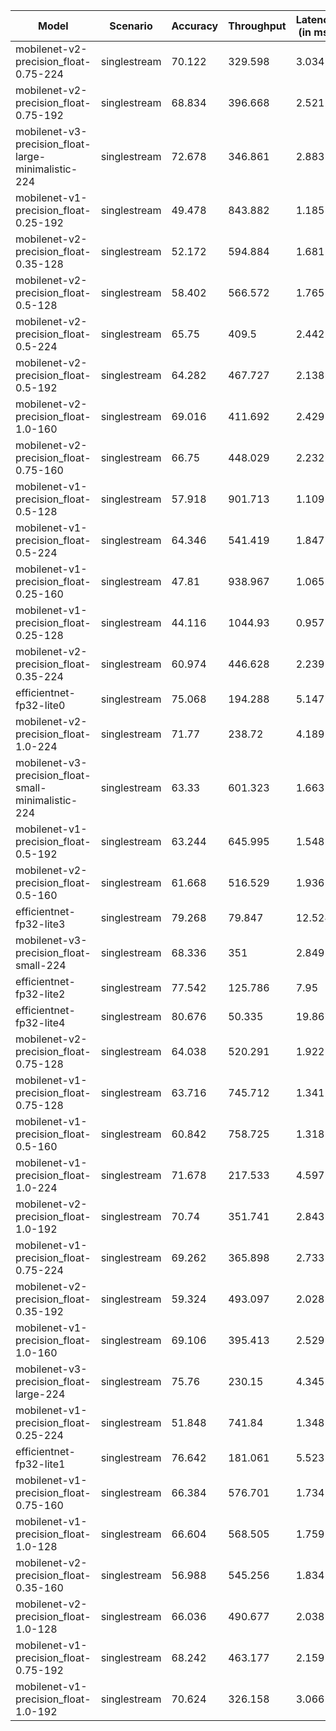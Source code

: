 | Model                                               | Scenario     |   Accuracy |   Throughput |   Latency (in ms) |
|-----------------------------------------------------|--------------|------------|--------------|-------------------|
| mobilenet-v2-precision_float-0.75-224               | singlestream |     70.122 |      329.598 |             3.034 |
| mobilenet-v2-precision_float-0.75-192               | singlestream |     68.834 |      396.668 |             2.521 |
| mobilenet-v3-precision_float-large-minimalistic-224 | singlestream |     72.678 |      346.861 |             2.883 |
| mobilenet-v1-precision_float-0.25-192               | singlestream |     49.478 |      843.882 |             1.185 |
| mobilenet-v2-precision_float-0.35-128               | singlestream |     52.172 |      594.884 |             1.681 |
| mobilenet-v2-precision_float-0.5-128                | singlestream |     58.402 |      566.572 |             1.765 |
| mobilenet-v2-precision_float-0.5-224                | singlestream |     65.75  |      409.5   |             2.442 |
| mobilenet-v2-precision_float-0.5-192                | singlestream |     64.282 |      467.727 |             2.138 |
| mobilenet-v2-precision_float-1.0-160                | singlestream |     69.016 |      411.692 |             2.429 |
| mobilenet-v2-precision_float-0.75-160               | singlestream |     66.75  |      448.029 |             2.232 |
| mobilenet-v1-precision_float-0.5-128                | singlestream |     57.918 |      901.713 |             1.109 |
| mobilenet-v1-precision_float-0.5-224                | singlestream |     64.346 |      541.419 |             1.847 |
| mobilenet-v1-precision_float-0.25-160               | singlestream |     47.81  |      938.967 |             1.065 |
| mobilenet-v1-precision_float-0.25-128               | singlestream |     44.116 |     1044.93  |             0.957 |
| mobilenet-v2-precision_float-0.35-224               | singlestream |     60.974 |      446.628 |             2.239 |
| efficientnet-fp32-lite0                             | singlestream |     75.068 |      194.288 |             5.147 |
| mobilenet-v2-precision_float-1.0-224                | singlestream |     71.77  |      238.72  |             4.189 |
| mobilenet-v3-precision_float-small-minimalistic-224 | singlestream |     63.33  |      601.323 |             1.663 |
| mobilenet-v1-precision_float-0.5-192                | singlestream |     63.244 |      645.995 |             1.548 |
| mobilenet-v2-precision_float-0.5-160                | singlestream |     61.668 |      516.529 |             1.936 |
| efficientnet-fp32-lite3                             | singlestream |     79.268 |       79.847 |            12.524 |
| mobilenet-v3-precision_float-small-224              | singlestream |     68.336 |      351     |             2.849 |
| efficientnet-fp32-lite2                             | singlestream |     77.542 |      125.786 |             7.95  |
| efficientnet-fp32-lite4                             | singlestream |     80.676 |       50.335 |            19.867 |
| mobilenet-v2-precision_float-0.75-128               | singlestream |     64.038 |      520.291 |             1.922 |
| mobilenet-v1-precision_float-0.75-128               | singlestream |     63.716 |      745.712 |             1.341 |
| mobilenet-v1-precision_float-0.5-160                | singlestream |     60.842 |      758.725 |             1.318 |
| mobilenet-v1-precision_float-1.0-224                | singlestream |     71.678 |      217.533 |             4.597 |
| mobilenet-v2-precision_float-1.0-192                | singlestream |     70.74  |      351.741 |             2.843 |
| mobilenet-v1-precision_float-0.75-224               | singlestream |     69.262 |      365.898 |             2.733 |
| mobilenet-v2-precision_float-0.35-192               | singlestream |     59.324 |      493.097 |             2.028 |
| mobilenet-v1-precision_float-1.0-160                | singlestream |     69.106 |      395.413 |             2.529 |
| mobilenet-v3-precision_float-large-224              | singlestream |     75.76  |      230.15  |             4.345 |
| mobilenet-v1-precision_float-0.25-224               | singlestream |     51.848 |      741.84  |             1.348 |
| efficientnet-fp32-lite1                             | singlestream |     76.642 |      181.061 |             5.523 |
| mobilenet-v1-precision_float-0.75-160               | singlestream |     66.384 |      576.701 |             1.734 |
| mobilenet-v1-precision_float-1.0-128                | singlestream |     66.604 |      568.505 |             1.759 |
| mobilenet-v2-precision_float-0.35-160               | singlestream |     56.988 |      545.256 |             1.834 |
| mobilenet-v2-precision_float-1.0-128                | singlestream |     66.036 |      490.677 |             2.038 |
| mobilenet-v1-precision_float-0.75-192               | singlestream |     68.242 |      463.177 |             2.159 |
| mobilenet-v1-precision_float-1.0-192                | singlestream |     70.624 |      326.158 |             3.066 |